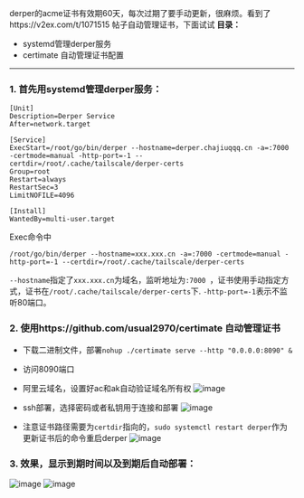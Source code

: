 derper的acme证书有效期60天，每次过期了要手动更新，很麻烦。看到了https://v2ex.com/t/1071515 帖子自动管理证书，下面试试
**目录：**
- systemd管理derper服务
- certimate 自动管理证书配置
---
### 1. 首先用systemd管理derper服务：
```
[Unit]
Description=Derper Service
After=network.target

[Service]
ExecStart=/root/go/bin/derper --hostname=derper.chajiuqqq.cn -a=:7000 -certmode=manual -http-port=-1 --certdir=/root/.cache/tailscale/derper-certs
Group=root
Restart=always
RestartSec=3
LimitNOFILE=4096

[Install]
WantedBy=multi-user.target
```
Exec命令中
```
/root/go/bin/derper --hostname=xxx.xxx.cn -a=:7000 -certmode=manual -http-port=-1 --certdir=/root/.cache/tailscale/derper-certs
``` 
`--hostname`指定了`xxx.xxx.cn`为域名，监听地址为`:7000 `，证书使用手动指定方式，证书在`/root/.cache/tailscale/derper-certs`下. `-http-port=-1`表示不监听80端口。

### 2. 使用https://github.com/usual2970/certimate 自动管理证书
- 下载二进制文件，部署`nohup ./certimate serve --http "0.0.0.0:8090" &`
- 访问8090端口
- 阿里云域名，设置好ac和ak自动验证域名所有权
![image](https://github.com/user-attachments/assets/23218eeb-270d-4db8-b53f-39debca98523)

- ssh部署，选择密码或者私钥用于连接和部署
![image](https://github.com/user-attachments/assets/6a4ee66c-9533-4f90-90fd-6b31d8f1ed39)
- 注意证书路径需要为`certdir`指向的，`sudo systemctl restart derper`作为更新证书后的命令重启derper
![image](https://github.com/user-attachments/assets/0f5f2dfd-ec4e-4f74-b71f-546d7907126f)


### 3. 效果，显示到期时间以及到期后自动部署：
![image](https://github.com/user-attachments/assets/6e93f103-16d8-4659-b099-6094feba39be)
![image](https://github.com/user-attachments/assets/fd92f81f-26fd-4880-b691-fde7f0b19f2a)

